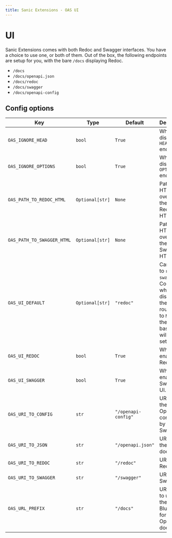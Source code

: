 ```yaml
---
title: Sanic Extensions - OAS UI
---
```


# UI

Sanic Extensions comes with both Redoc and Swagger interfaces. You have a choice to use one, or both of them. Out of the box, the following endpoints are setup for you, with the bare `/docs` displaying Redoc.

- `/docs`
- `/docs/openapi.json`
- `/docs/redoc`
- `/docs/swagger`
- `/docs/openapi-config`

## Config options

| **Key**                    | **Type**        | **Default**         | **Desctiption**                                              |
| -------------------------- | --------------- | ------------------- | ------------------------------------------------------------ |
| `OAS_IGNORE_HEAD`          | `bool`          | `True`              | Whether to display `HEAD` endpoints.                         |
| `OAS_IGNORE_OPTIONS`       | `bool`          | `True`              | Whether to display `OPTIONS` endpoints.                      |
| `OAS_PATH_TO_REDOC_HTML`   | `Optional[str]` | `None`              | Path to HTML to override the default Redoc HTML              |
| `OAS_PATH_TO_SWAGGER_HTML` | `Optional[str]` | `None`              | Path to HTML to override the default Swagger HTML            |
| `OAS_UI_DEFAULT`           | `Optional[str]` | `"redoc"`           | Can be set to `redoc` or `swagger`. Controls which UI to display on the base route. If set to `None`, then the base route will not be setup. |
| `OAS_UI_REDOC`             | `bool`          | `True`              | Whether to enable Redoc UI.                                  |
| `OAS_UI_SWAGGER`           | `bool`          | `True`              | Whether to enable Swagger UI.                                |
| `OAS_URI_TO_CONFIG`        | `str`           | `"/openapi-config"` | URI path to the OpenAPI config used by Swagger               |
| `OAS_URI_TO_JSON`          | `str`           | `"/openapi.json"`   | URI path to the JSON document.                               |
| `OAS_URI_TO_REDOC`         | `str`           | `"/redoc"`          | URI path to Redoc.                                           |
| `OAS_URI_TO_SWAGGER`       | `str`           | `"/swagger"`        | URI path to Swagger.                                         |
| `OAS_URL_PREFIX`           | `str`           | `"/docs"`           | URL prefix to use for the Blueprint for OpenAPI docs.        |
